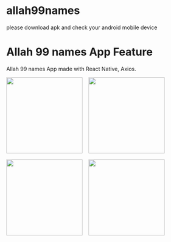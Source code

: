 # allah99names
please download apk and check your android mobile device

# Allah 99 names App Feature
Allah 99 names App made with React Native, Axios. 
<div align="center">
  <div style="display: flex; flex-wrap: wrap; gap: 16px">
<img width="200px" src="https://firebasestorage.googleapis.com/v0/b/pushnotification-c88ba.appspot.com/o/allah1.PNG?alt=media&token=e18b6308-2748-42a1-8eca-4f1d0b217500"/>
<img width="200px" src="https://firebasestorage.googleapis.com/v0/b/pushnotification-c88ba.appspot.com/o/screenshot1.PNG?alt=media&token=fba65f8b-4eff-4db2-a475-2199d8db4d95"/>
<img width="200px" src="https://firebasestorage.googleapis.com/v0/b/pushnotification-c88ba.appspot.com/o/screenshot2.PNG?alt=media&token=58d18682-9cd5-4755-a4e8-7f8af84b07eb"/>
<img width="200px" src="https://firebasestorage.googleapis.com/v0/b/pushnotification-c88ba.appspot.com/o/screenshot3.PNG?alt=media&token=804ff507-20b6-444a-a83a-51a41cae9ec6"/>
  </div>
</div>
